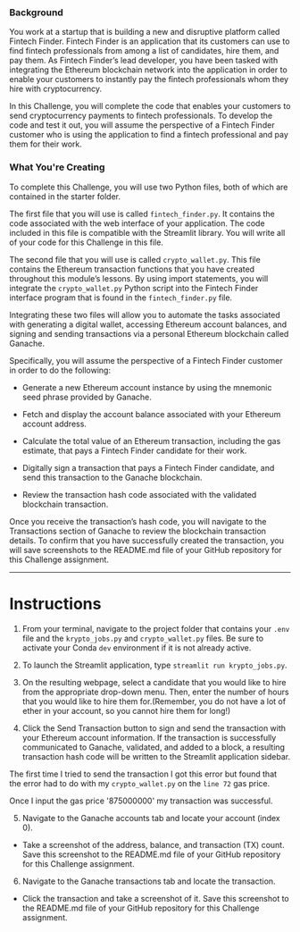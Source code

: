### Background

You work at a startup that is building a new and disruptive platform called Fintech Finder. Fintech Finder is an application that its customers can use to find fintech professionals from among a list of candidates, hire them, and pay them. As Fintech Finder’s lead developer, you have been tasked with integrating the Ethereum blockchain network into the application in order to enable your customers to instantly pay the fintech professionals whom they hire with cryptocurrency.

In this Challenge, you will complete the code that enables your customers to send cryptocurrency payments to fintech professionals. To develop the code and test it out, you will assume the perspective of a Fintech Finder customer who is using the application to find a fintech professional and pay them for their work.

### What You're Creating

To complete this Challenge, you will use two Python files, both of which are contained in the starter folder.

The first file that you will use is called `fintech_finder.py`. It contains the code associated with the web interface of your application. The code included in this file is compatible with the Streamlit library. You will write all of your code for this Challenge in this file.

The second file that you will use is called `crypto_wallet.py`. This file contains the Ethereum transaction functions that you have created throughout this module’s lessons. By using import statements, you will integrate the `crypto_wallet.py` Python script into the Fintech Finder interface program that is found in the `fintech_finder.py` file.

Integrating these two files will allow you to automate the tasks associated with generating a digital wallet, accessing Ethereum account balances, and signing and sending transactions via a personal Ethereum blockchain called Ganache.

Specifically, you will assume the perspective of a Fintech Finder customer in order to do the following:

* Generate a new Ethereum account instance by using the mnemonic seed phrase provided by Ganache.

* Fetch and display the account balance associated with your Ethereum account address.

* Calculate the total value of an Ethereum transaction, including the gas estimate, that pays a Fintech Finder candidate for their work.

* Digitally sign a transaction that pays a Fintech Finder candidate, and send this transaction to the Ganache blockchain.

* Review the transaction hash code associated with the validated blockchain transaction.

Once you receive the transaction’s hash code, you will navigate to the Transactions section of Ganache to review the blockchain transaction details. To confirm that you have successfully created the transaction, you will save screenshots to the README.md file of your GitHub repository for this Challenge assignment.

---------------------------------------------------------------------------------------------------
# Instructions 

 1. From your terminal, navigate to the project folder that contains
 your `.env` file and the `krypto_jobs.py` and `crypto_wallet.py` files.
 Be sure to activate your Conda `dev` environment if it is not already active.

 2. To launch the Streamlit application,
 type `streamlit run krypto_jobs.py`.

 3. On the resulting webpage, select a candidate that you would like to hire
 from the appropriate drop-down menu. Then, enter the number of hours that you would like to hire them for.(Remember, you do not have a lot of ether in your account, so you cannot hire them for long!)

 4. Click the Send Transaction button to sign and send the transaction with your Ethereum account information. If the transaction is successfully communicated to Ganache, validated, and added to a block, a resulting transaction hash code will be written to the Streamlit application sidebar.

The first time I tried to send the transaction I got this error but found that the error had to do with my `crypto_wallet.py` on the `line 72` gas price. 


Once I input the gas price '875000000' my transaction was successful.


 5. Navigate to the Ganache accounts tab and locate your account (index 0).
 * Take a screenshot of the address, balance, and transaction (TX) count.
 Save this screenshot to the README.md file of your GitHub repository for this Challenge assignment.



 6. Navigate to the Ganache transactions tab and locate the transaction.
 * Click the transaction and take a screenshot of it.
 Save this screenshot to the README.md file of your GitHub repository for this Challenge assignment.

